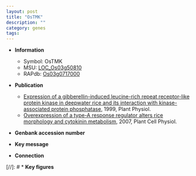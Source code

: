 ```yaml
---
layout: post
title: "OsTMK"
description: ""
category: genes
tags: 
---
```


* **Information**  
    + Symbol: OsTMK  
    + MSU: [LOC_Os03g50810](http://rice.plantbiology.msu.edu/cgi-bin/ORF_infopage.cgi?orf=LOC_Os03g50810)  
    + RAPdb: [Os03g0717000](http://rapdb.dna.affrc.go.jp/viewer/gbrowse_details/irgsp1?name=Os03g0717000)  

* **Publication**  
    + [Expression of a gibberellin-induced leucine-rich repeat receptor-like protein kinase in deepwater rice and its interaction with kinase-associated protein phosphatase](http://www.ncbi.nlm.nih.gov/pubmed?term=Expression+of+a+gibberellin-induced+leucine-rich+repeat+receptor-like+protein+kinase+in+deepwater+rice+and+its+interaction+with+kinase-associated+protein+phosphatase%5BTitle%5D), 1999, Plant Physiol.
    + [Overexpression of a type-A response regulator alters rice morphology and cytokinin metabolism](http://www.ncbi.nlm.nih.gov/pubmed?term=Overexpression+of+a+type-A+response+regulator+alters+rice+morphology+and+cytokinin+metabolism%5BTitle%5D), 2007, Plant Cell Physiol.

* **Genbank accession number**  

* **Key message**  

* **Connection**  

[//]: # * **Key figures**  


